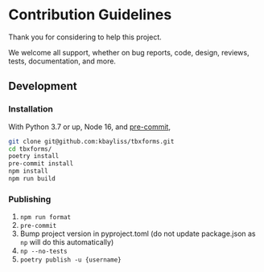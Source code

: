# Contribution Guidelines

Thank you for considering to help this project.

We welcome all support, whether on bug reports, code, design, reviews, tests, documentation, and more.

## Development

### Installation

With Python 3.7 or up, Node 16, and [pre-commit](https://pre-commit.com/),

```bash
git clone git@github.com:kbayliss/tbxforms.git
cd tbxforms/
poetry install
pre-commit install
npm install
npm run build
```

### Publishing

1. `npm run format`
2. `pre-commit`
3. Bump project version in pyproject.toml (do not update package.json as `np` will do this automatically)
4. `np --no-tests`
5. `poetry publish -u {username}`
